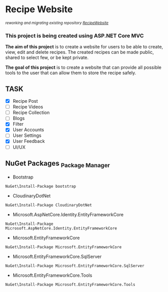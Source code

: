 # Recipe Website
<sub>_reworking and migrating existing repository [RecipeWebsite](https://github.com/ZNAXNOR/RecipeWebsite)_<sub>

### This project is being created using ASP.NET Core MVC

**The aim of this project** is to create a website for users to be able to create, view, edit and delete recipes. The created recipes can be made public, shared to select few, or be kept private.

**The goal of this project** is to create a website that can provide all possible tools to the user that can allow them to store the recipe safely. 

## TASK
- [x] Recipe Post
- [ ] Recipe Videos
- [ ] Recipe Collection
- [ ] Blogs
- [x] Filter
- [x] User Accounts
- [ ] User Settings
- [x] User Feedback
- [ ] UI/UX

## NuGet Packages <sub>Package Manager<sub>
- Bootstrap
``` 
NuGet\Install-Package bootstrap
```  
- CloudinaryDotNet
```
NuGet\Install-Package CloudinaryDotNet
```
- Microsoft.AspNetCore.Identity.EntityFrameworkCore
```
NuGet\Install-Package Microsoft.AspNetCore.Identity.EntityFrameworkCore
```
- Microsoft.EntityFrameworkCore
```
NuGet\Install-Package Microsoft.EntityFrameworkCore
```
- Microsoft.EntityFrameworkCore.SqlServer
```
NuGet\Install-Package Microsoft.EntityFrameworkCore.SqlServer
```
- Microsoft.EntityFrameworkCore.Tools
```
NuGet\Install-Package Microsoft.EntityFrameworkCore.Tools
```
